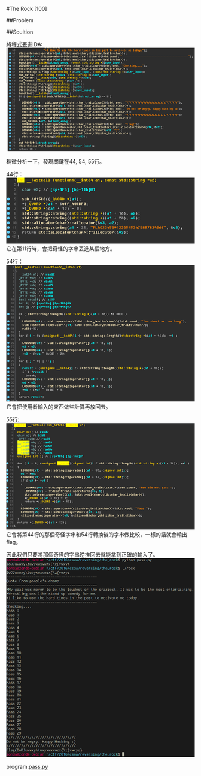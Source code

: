 #The Rock [100]

##Problem

##Soultion

將程式丟進IDA:   
![picture](picture/main.PNG)

稍微分析一下，發現關鍵在44, 54, 55行。   

44行：
![picture](picture/function1.PNG)
它在第11行時，會把奇怪的字串丟進某個地方。

54行：   
![picture](picture/function2.PNG)
它會把使用者輸入的東西做些計算再放回去。

55行:
![picture](picture/cmp.PNG)
它會將第44行的那個奇怪字串和54行轉換後的字串做比較，一樣的話就會輸出flag。

因此我們只要將那個奇怪的字串逆推回去就能拿到正確的輸入了。   
![picture](picture/result.PNG)

program:[pass.py](pass.py)  
